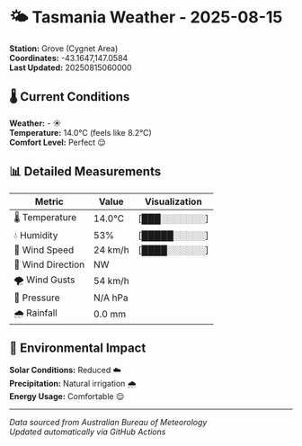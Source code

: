# 🌤️ Tasmania Weather - 2025-08-15

**Station:** Grove (Cygnet Area)  
**Coordinates:** -43.1647,147.0584  
**Last Updated:** 20250815060000

## 🌡️ Current Conditions

**Weather:** - ☀️  
**Temperature:** 14.0°C (feels like 8.2°C)  
**Comfort Level:** Perfect 😌

## 📊 Detailed Measurements

| Metric | Value | Visualization |
|--------|-------|---------------|
| 🌡️ Temperature | 14.0°C | [███░░░░░░░] |
| 💧 Humidity | 53% | [█████░░░░░] |
| 💨 Wind Speed | 24 km/h | [████░░░░░░] |
| 🧭 Wind Direction | NW | |
| 🌪️ Wind Gusts | 54 km/h | |
| 🔽 Pressure | N/A hPa | |
| 🌧️ Rainfall | 0.0 mm | |

## 🌱 Environmental Impact

**Solar Conditions:** Reduced ☁️  
**Precipitation:** Natural irrigation 🌧️  
**Energy Usage:** Comfortable 😌

---
*Data sourced from Australian Bureau of Meteorology*  
*Updated automatically via GitHub Actions*

